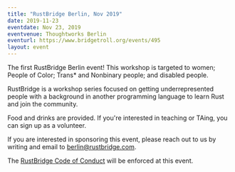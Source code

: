 ```yaml
---
title: "RustBridge Berlin, Nov 2019"
date: 2019-11-23
eventdate: Nov 23, 2019
eventvenue: Thoughtworks Berlin
eventurl: https://www.bridgetroll.org/events/495
layout: event
---
```


<p class="measure lh-copy f3 athelas">
    The first RustBridge Berlin event! This workshop is targeted to women;
    People of Color; Trans* and Nonbinary people; and disabled people.
</p>

<p class="measure lh-copy f3 athelas">
    RustBridge is a workshop series focused on getting underrepresented people
    with a background in another programming language to learn Rust and join the
    community.
</p>

<p class="measure lh-copy f3 athelas">
    Food and drinks are provided. If you're interested in teaching or TAing, you
    can sign up as a volunteer.
</p>

<p class="measure lh-copy f3 athelas">
    If you are interested in sponsoring this event, please reach out to us by
    writing and email to <a href="mailto:berlin@rustbridge.com">berlin@rustbridge.com</a>.
</p>

<p class="measure lh-copy f3 athelas">
    The <a href="https://rustbridge.com/conduct">RustBridge Code of Conduct</a>
    will be enforced at this event.
</p>

